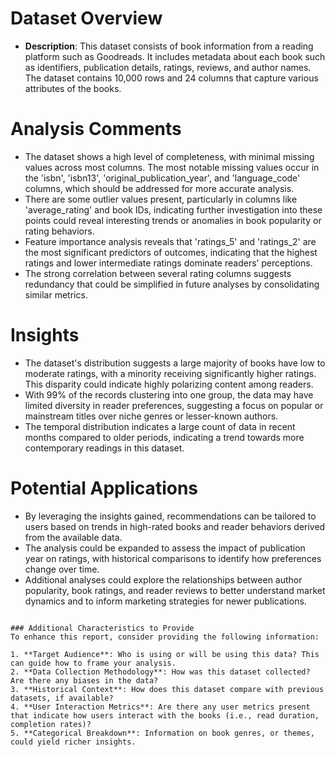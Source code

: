 # Dataset Overview

- **Description**: This dataset consists of book information from a reading platform such as Goodreads. It includes metadata about each book such as identifiers, publication details, ratings, reviews, and author names. The dataset contains 10,000 rows and 24 columns that capture various attributes of the books.

# Analysis Comments

- The dataset shows a high level of completeness, with minimal missing values across most columns. The most notable missing values occur in the 'isbn', 'isbn13', 'original_publication_year', and 'language_code' columns, which should be addressed for more accurate analysis.
- There are some outlier values present, particularly in columns like 'average_rating' and book IDs, indicating further investigation into these points could reveal interesting trends or anomalies in book popularity or rating behaviors.
- Feature importance analysis reveals that 'ratings_5' and 'ratings_2' are the most significant predictors of outcomes, indicating that the highest ratings and lower intermediate ratings dominate readers’ perceptions.
- The strong correlation between several rating columns suggests redundancy that could be simplified in future analyses by consolidating similar metrics.

# Insights

- The dataset's distribution suggests a large majority of books have low to moderate ratings, with a minority receiving significantly higher ratings. This disparity could indicate highly polarizing content among readers.
- With 99% of the records clustering into one group, the data may have limited diversity in reader preferences, suggesting a focus on popular or mainstream titles over niche genres or lesser-known authors.
- The temporal distribution indicates a large count of data in recent months compared to older periods, indicating a trend towards more contemporary readings in this dataset.

# Potential Applications

- By leveraging the insights gained, recommendations can be tailored to users based on trends in high-rated books and reader behaviors derived from the available data.
- The analysis could be expanded to assess the impact of publication year on ratings, with historical comparisons to identify how preferences change over time.
- Additional analyses could explore the relationships between author popularity, book ratings, and reader reviews to better understand market dynamics and to inform marketing strategies for newer publications.
```

### Additional Characteristics to Provide
To enhance this report, consider providing the following information:

1. **Target Audience**: Who is using or will be using this data? This can guide how to frame your analysis.
2. **Data Collection Methodology**: How was this dataset collected? Are there any biases in the data?
3. **Historical Context**: How does this dataset compare with previous datasets, if available?
4. **User Interaction Metrics**: Are there any user metrics present that indicate how users interact with the books (i.e., read duration, completion rates)?
5. **Categorical Breakdown**: Information on book genres, or themes, could yield richer insights.